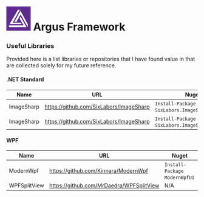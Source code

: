 # ![Argus Framework Logo](https://raw.githubusercontent.com/blakepell/ArgusFramework/master/assets/Argus-Logo-Purple-64.png) Argus Framework

### Useful Libraries

Provided here is a list libraries or repositories that I have found value in that are collected solely for my future reference.

#### .NET Standard

Name | URL | Nuget
--- | --- | ---
ImageSharp|https://github.com/SixLabors/ImageSharp|`Install-Package SixLabors.ImageSharp`
ImageSharp|https://github.com/SixLabors/ImageSharp|`Install-Package SixLabors.ImageSharp.Drawing`

#### WPF

Name | URL | Nuget
--- | --- | ---
ModernWpf|https://github.com/Kinnara/ModernWpf|`Install-Package ModernWpfUI`
WPFSplitView|https://github.com/MrDaedra/WPFSplitView|N/A